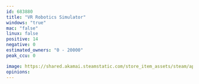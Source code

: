 ```yaml
---
id: 683880
title: "VR Robotics Simulator"
windows: "true"
mac: "false"
linux: false
positive: 14
negative: 0
estimated_owners: "0 - 20000"
peak_ccu: 0

image: https://shared.akamai.steamstatic.com/store_item_assets/steam/apps/683880/header.jpg?t=1623097710
opinions:
---
```

